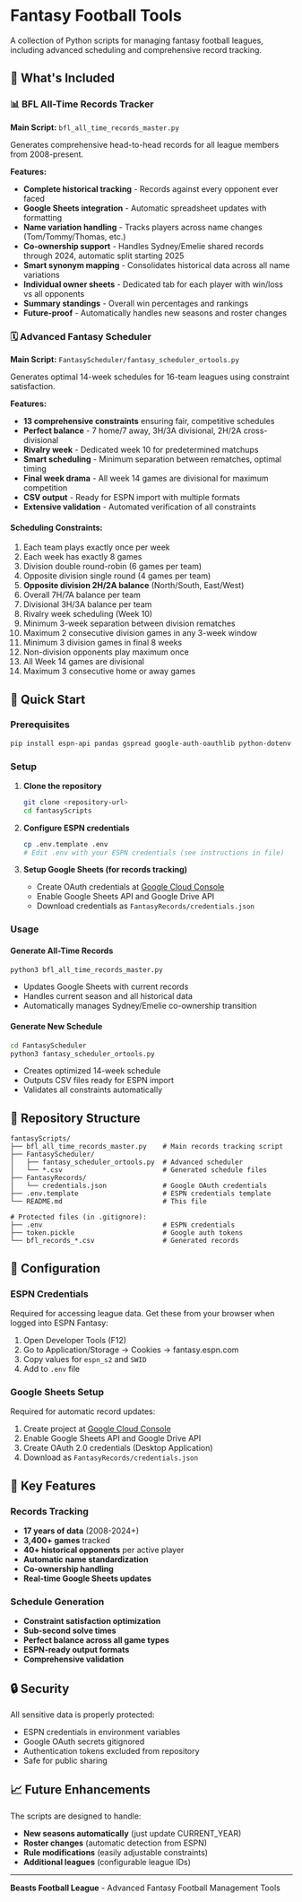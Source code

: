 # Fantasy Football Tools

A collection of Python scripts for managing fantasy football leagues, including advanced scheduling and comprehensive record tracking.

## 🏈 What's Included

### 📊 BFL All-Time Records Tracker
**Main Script:** `bfl_all_time_records_master.py`

Generates comprehensive head-to-head records for all league members from 2008-present.

**Features:**
- **Complete historical tracking** - Records against every opponent ever faced
- **Google Sheets integration** - Automatic spreadsheet updates with formatting
- **Name variation handling** - Tracks players across name changes (Tom/Tommy/Thomas, etc.)
- **Co-ownership support** - Handles Sydney/Emelie shared records through 2024, automatic split starting 2025
- **Smart synonym mapping** - Consolidates historical data across all name variations
- **Individual owner sheets** - Dedicated tab for each player with win/loss vs all opponents
- **Summary standings** - Overall win percentages and rankings
- **Future-proof** - Automatically handles new seasons and roster changes

### 🗓️ Advanced Fantasy Scheduler
**Main Script:** `FantasyScheduler/fantasy_scheduler_ortools.py`

Generates optimal 14-week schedules for 16-team leagues using constraint satisfaction.

**Features:**
- **13 comprehensive constraints** ensuring fair, competitive schedules
- **Perfect balance** - 7 home/7 away, 3H/3A divisional, 2H/2A cross-divisional
- **Rivalry week** - Dedicated week 10 for predetermined matchups
- **Smart scheduling** - Minimum separation between rematches, optimal timing
- **Final week drama** - All week 14 games are divisional for maximum competition
- **CSV output** - Ready for ESPN import with multiple formats
- **Extensive validation** - Automated verification of all constraints

#### Scheduling Constraints:
1. Each team plays exactly once per week
2. Each week has exactly 8 games
3. Division double round-robin (6 games per team)
4. Opposite division single round (4 games per team)
5. **Opposite division 2H/2A balance** (North/South, East/West)
6. Overall 7H/7A balance per team
7. Divisional 3H/3A balance per team
8. Rivalry week scheduling (Week 10)
9. Minimum 3-week separation between division rematches
10. Maximum 2 consecutive division games in any 3-week window
11. Minimum 3 division games in final 8 weeks
12. Non-division opponents play maximum once
13. All Week 14 games are divisional
14. Maximum 3 consecutive home or away games

## 🚀 Quick Start

### Prerequisites
```bash
pip install espn-api pandas gspread google-auth-oauthlib python-dotenv ortools
```

### Setup
1. **Clone the repository**
   ```bash
   git clone <repository-url>
   cd fantasyScripts
   ```

2. **Configure ESPN credentials**
   ```bash
   cp .env.template .env
   # Edit .env with your ESPN credentials (see instructions in file)
   ```

3. **Setup Google Sheets (for records tracking)**
   - Create OAuth credentials at [Google Cloud Console](https://console.cloud.google.com)
   - Enable Google Sheets API and Google Drive API
   - Download credentials as `FantasyRecords/credentials.json`

### Usage

#### Generate All-Time Records
```bash
python3 bfl_all_time_records_master.py
```
- Updates Google Sheets with current records
- Handles current season and all historical data
- Automatically manages Sydney/Emelie co-ownership transition

#### Generate New Schedule
```bash
cd FantasyScheduler
python3 fantasy_scheduler_ortools.py
```
- Creates optimized 14-week schedule
- Outputs CSV files ready for ESPN import
- Validates all constraints automatically

## 📁 Repository Structure

```
fantasyScripts/
├── bfl_all_time_records_master.py    # Main records tracking script
├── FantasyScheduler/
│   ├── fantasy_scheduler_ortools.py  # Advanced scheduler
│   └── *.csv                         # Generated schedule files
├── FantasyRecords/
│   └── credentials.json              # Google OAuth credentials
├── .env.template                     # ESPN credentials template
└── README.md                         # This file

# Protected files (in .gitignore):
├── .env                              # ESPN credentials
├── token.pickle                      # Google auth tokens
└── bfl_records_*.csv                 # Generated records
```

## 🔧 Configuration

### ESPN Credentials
Required for accessing league data. Get these from your browser when logged into ESPN Fantasy:

1. Open Developer Tools (F12)
2. Go to Application/Storage → Cookies → fantasy.espn.com
3. Copy values for `espn_s2` and `SWID`
4. Add to `.env` file

### Google Sheets Setup
Required for automatic record updates:

1. Create project at [Google Cloud Console](https://console.cloud.google.com)
2. Enable Google Sheets API and Google Drive API
3. Create OAuth 2.0 credentials (Desktop Application)
4. Download as `FantasyRecords/credentials.json`

## 🎯 Key Features

### Records Tracking
- **17 years of data** (2008-2024+)
- **3,400+ games** tracked
- **40+ historical opponents** per active player
- **Automatic name standardization**
- **Co-ownership handling**
- **Real-time Google Sheets updates**

### Schedule Generation
- **Constraint satisfaction optimization**
- **Sub-second solve times**
- **Perfect balance across all game types**
- **ESPN-ready output formats**
- **Comprehensive validation**

## 🔒 Security

All sensitive data is properly protected:
- ESPN credentials in environment variables
- Google OAuth secrets gitignored
- Authentication tokens excluded from repository
- Safe for public sharing

## 📈 Future Enhancements

The scripts are designed to handle:
- **New seasons automatically** (just update CURRENT_YEAR)
- **Roster changes** (automatic detection from ESPN)
- **Rule modifications** (easily adjustable constraints)
- **Additional leagues** (configurable league IDs)

---

**Beasts Football League** - Advanced Fantasy Football Management Tools
